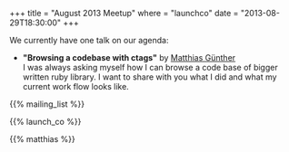 +++
title = "August 2013 Meetup"
where = "launchco"
date = "2013-08-29T18:30:00"
+++

We currently have one talk on our agenda:


<ul>
  <li>
    <strong>"Browsing a codebase with ctags"</strong> by <a href="https://twitter.com/wikimatze">Matthias Günther</a>
    <br>
    I was always asking myself how I can browse a code base of bigger written ruby library. I want to share with you
    what I did and what my current work flow looks like.
  </li>
</ul>


{{% mailing_list %}}

{{% launch_co %}}

{{% matthias %}}
